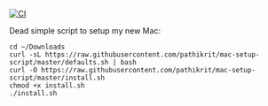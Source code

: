 [![CI](https://github.com/pathikrit/mac-setup-script/actions/workflows/ci.yml/badge.svg)](https://github.com/pathikrit/mac-setup-script/actions/workflows/ci.yml)

Dead simple script to setup my new Mac:
```shell
cd ~/Downloads
curl -sL https://raw.githubusercontent.com/pathikrit/mac-setup-script/master/defaults.sh | bash
curl -O https://raw.githubusercontent.com/pathikrit/mac-setup-script/master/install.sh
chmod +x install.sh
./install.sh
```
